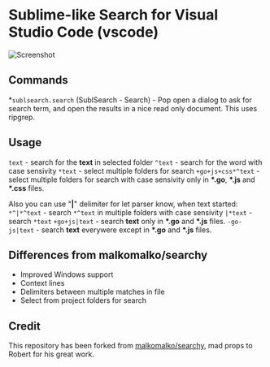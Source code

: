 # Sublime-like Search for Visual Studio Code (vscode)

![Screenshot](https://raw.githubusercontent.com/garygreen/sublime-search-vscode/master/sublime-search-vscode.png)

## Commands

*`sublsearch.search` (SublSearch - Search) - Pop open a dialog to ask for search term, and open the results in a nice read only document.  This uses ripgrep.

## Usage

`text` - search for the **text** in selected folder
`^text` - search for the word with case sensivity
`*text` - select multiple folders for search
`+go+js+css*^text` - select multiple folders for search with case sensivity only in __*.go__, __*.js__ and __*.css__ files. 

Also you can use "**|**" delimiter for let parser know, when text started:
`*^|*^text` - search `*^text` in multiple folders with case sensivity
`|*text` - search `*text` 
`+go+js|text` - search **text** only in __*.go__ and __*.js__ files. 
`-go-js|text` - search **text** everywere except in __*.go__ and __*.js__ files. 

## Differences from malkomalko/searchy

- Improved Windows support
- Context lines
- Delimiters between multiple matches in file
- Select from project folders for search

## Credit

This repository has been forked from [malkomalko/searchy](https://github.com/malkomalko/searchy), mad props to Robert for his great work.
